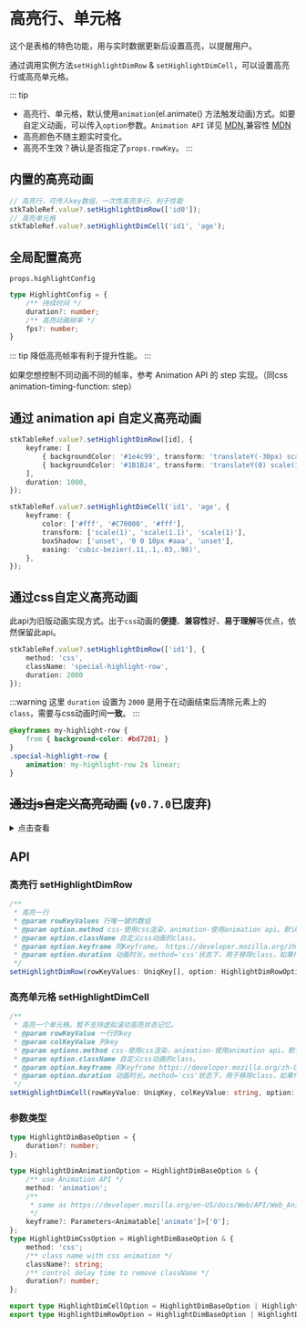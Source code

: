 # 高亮行、单元格

这个是表格的特色功能，用与实时数据更新后设置高亮，以提醒用户。

通过调用实例方法`setHighlightDimRow` & `setHighlightDimCell`，可以设置高亮行或高亮单元格。

::: tip 
* 高亮行、单元格，默认使用`animation`(el.animate() 方法触发动画)方式。如要自定义动画，可以传入`option`参数。`Animation API` 详见 [MDN](https://developer.mozilla.org/zh-CN/docs/Web/API/Web_Animations_API),兼容性 [MDN](https://developer.mozilla.org/zh-CN/docs/Web/API/Element/animate#%E6%B5%8F%E8%A7%88%E5%99%A8%E5%85%BC%E5%AE%B9%E6%80%A7)
* 高亮颜色不随主题实时变化。
* 高亮不生效？确认是否指定了`props.rowKey`。
:::


## 内置的高亮动画

```ts
// 高亮行，可传入key数组，一次性高亮多行，利于性能
stkTableRef.value?.setHighlightDimRow(['id0']); 
// 高亮单元格
stkTableRef.value?.setHighlightDimCell('id1', 'age');
```
<demo vue="advanced/highlight/Highlight.vue"></demo>

## 全局配置高亮
`props.highlightConfig`

```ts
type HighlightConfig = {
    /** 持续时间 */
    duration?: number;
    /** 高亮动画帧率 */
    fps?: number;
}

```
::: tip
降低高亮帧率有利于提升性能。
:::

如果您想控制不同动画不同的帧率，参考 Animation API 的 step 实现。（同css animation-timing-function: step）


## 通过 animation api 自定义高亮动画
```ts
stkTableRef.value?.setHighlightDimRow([id], {
    keyframe: [
        { backgroundColor: '#1e4c99', transform: 'translateY(-30px) scale(0.6)', opacity: 0, easing: 'cubic-bezier(.11,.1,.03,.98)' },
        { backgroundColor: '#1B1B24', transform: 'translateY(0) scale(1)', opacity: 1 },
    ],
    duration: 1000,
});

stkTableRef.value?.setHighlightDimCell('id1', 'age', {
    keyframe: {
        color: ['#fff', '#C70000', '#fff'],
        transform: ['scale(1)', 'scale(1.1)', 'scale(1)'],
        boxShadow: ['unset', '0 0 10px #aaa', 'unset'],
        easing: 'cubic-bezier(.11,.1,.03,.98)',
    },
});
```

<demo vue="advanced/highlight/HighlightAnimation.vue"></demo>

## 通过css自定义高亮动画
此api为旧版动画实现方式。出于`css`动画的**便捷**、**兼容性**好、**易于理解**等优点，依然保留此api。

```ts
stkTableRef.value?.setHighlightDimRow(['id1'], { 
    method: 'css',
    className: 'special-highlight-row',
    duration: 2000
});
```
:::warning
这里 `duration` 设置为 `2000` 是用于在动画结束后清除元素上的 `class`，需要与css动画时间**一致**。
:::
```css
@keyframes my-highlight-row {
    from { background-color: #bd7201; }
}
.special-highlight-row {
    animation: my-highlight-row 2s linear;
}

```
<demo vue="advanced/highlight/HighlightCss.vue"></demo>

## ~~通过js自定义高亮动画~~ (`v0.7.0`已废弃)
<details>
<summary>
    点击查看
</summary>
<pre>
stkTableRef.value?.setHighlightDimRow(['id1'], { 
    method: 'js',
    duration: 2000
});
</pre>
不推荐使用，因为需要手动计算颜色，且性能较差。依赖 `d3-interpolate`。
</details>


## API

### 高亮行  setHighlightDimRow
```ts
/**
 * 高亮一行
 * @param rowKeyValues 行唯一键的数组
 * @param option.method css-使用css渲染，animation-使用animation api。默认animation
 * @param option.className 自定义css动画的class。
 * @param option.keyframe 同Keyframe。 https://developer.mozilla.org/zh-CN/docs/Web/API/Web_Animations_API/Keyframe_Formats
 * @param option.duration 动画时长。method='css'状态下，用于移除class，如果传入了className则需要与自定义的动画时间一致。。
 */
setHighlightDimRow(rowKeyValues: UniqKey[], option: HighlightDimRowOption = {}): void;
```

### 高亮单元格 setHighlightDimCell
```ts
/**
 * 高亮一个单元格。暂不支持虚拟滚动高亮状态记忆。
 * @param rowKeyValue 一行的key
 * @param colKeyValue 列key
 * @param options.method css-使用css渲染，animation-使用animation api。默认animation;
 * @param option.className 自定义css动画的class。
 * @param option.keyframe 同Keyframe https://developer.mozilla.org/zh-CN/docs/Web/API/Web_Animations_API/Keyframe_Formats
 * @param option.duration 动画时长。method='css'状态下，用于移除class，如果传入了className则需要与自定义的动画时间一致。
 */
setHighlightDimCell(rowKeyValue: UniqKey, colKeyValue: string, option: HighlightDimCellOption = {}): void;
```
### 参数类型

```ts
type HighlightDimBaseOption = {
    duration?: number;
};

type HighlightDimAnimationOption = HighlightDimBaseOption & {
    /** use Animation API */
    method: 'animation';
    /**
     * same as https://developer.mozilla.org/en-US/docs/Web/API/Web_Animations_API/Keyframe_Formats
     */
    keyframe?: Parameters<Animatable['animate']>['0'];
};
type HighlightDimCssOption = HighlightDimBaseOption & {
    method: 'css';
    /** class name with css animation */
    className?: string;
    /** control delay time to remove className */
    duration?: number;
};

export type HighlightDimCellOption = HighlightDimBaseOption | HighlightDimAnimationOption | HighlightDimCssOption;
export type HighlightDimRowOption = HighlightDimBaseOption | HighlightDimAnimationOption | HighlightDimCssOption;

```
